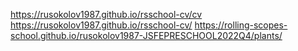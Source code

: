 https://rusokolov1987.github.io/rsschool-cv/cv
https://rusokolov1987.github.io/rsschool-cv/
https://rolling-scopes-school.github.io/rusokolov1987-JSFEPRESCHOOL2022Q4/plants/